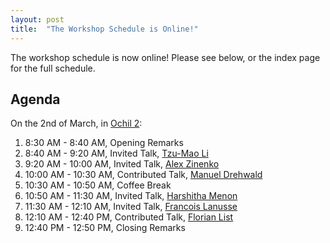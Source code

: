```yaml
---
layout: post
title:  "The Workshop Schedule is Online!"
---
```


The workshop schedule is now online! Please see below, or the index page for the full schedule.

## Agenda

On the 2nd of March, in [Ochil 2](https://ppopp24.sigplan.org/room/PPoPP-2024-venue-ochil-2):

1. 8:30 AM - 8:40 AM, Opening Remarks
2. 8:40 AM - 9:20 AM, Invited Talk, [Tzu-Mao Li](https://cseweb.ucsd.edu/~tzli/)
3. 9:20 AM - 10:00 AM, Invited Talk, [Alex Zinenko](https://ozinenko.com)
4. 10:00 AM - 10:30 AM, Contributed Talk, [Manuel Drehwald](https://www.linkedin.com/in/manuel-drehwald)
5. 10:30 AM - 10:50 AM, Coffee Break
6. 10:50 AM - 11:30 AM, Invited Talk, [Harshitha Menon](http://www.harshithamenon.com)
7. 11:30 AM - 12:10 AM, Invited Talk, [Francois Lanusse](https://flanusse.net)
8. 12:10 AM - 12:40 PM, Contributed Talk, [Florian List](https://ucris.univie.ac.at/portal/en/persons/florian-list(33aa2256-5c70-4fd7-84ef-ba2d9e66ed44).html)
9. 12:40 PM - 12:50 PM, Closing Remarks
